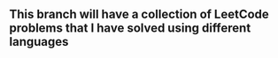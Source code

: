 ## This branch will have a collection of LeetCode problems that I have solved using different languages
